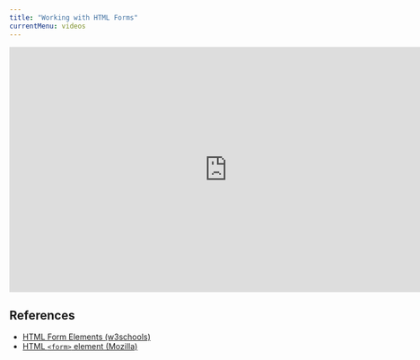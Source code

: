 ```yaml
---
title: "Working with HTML Forms"
currentMenu: videos
---
```


<div class="youtube-wrapper"><iframe width="776" height="437" src="https://www.youtube-nocookie.com/embed/l3lJojiWUbg?rel=0" frameborder="0" allowfullscreen></iframe></div>

## References

- [HTML Form Elements (w3schools)](https://www.w3schools.com/html/html_form_elements.asp)
- [HTML `<form>` element (Mozilla)](https://developer.mozilla.org/en-US/docs/Web/HTML/Element/form)
